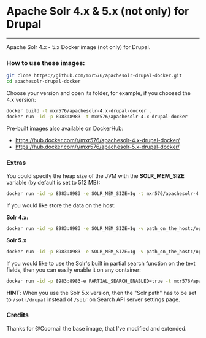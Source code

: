 # Apache Solr 4.x & 5.x (not only) for Drupal
---

Apache Solr 4.x - 5.x Docker image (not only) for Drupal.

### How to use these images:

```sh
git clone https://github.com/mxr576/apachesolr-drupal-docker.git
cd apachesolr-drupal-docker
```
Choose your version and open its folder, for example, if you choosed the 4.x version:

```sh
docker build -t mxr576/apachesolr-4.x-drupal-docker .
docker run -id -p 8983:8983 -t mxr576/apachesolr-4.x-drupal-docker
```

Pre-built images also available on DockerHub:
* https://hub.docker.com/r/mxr576/apachesolr-4.x-drupal-docker/
* https://hub.docker.com/r/mxr576/apachesolr-5.x-drupal-docker/

### Extras

You could specify the heap size of the JVM with the **SOLR_MEM_SIZE** variable (by default is set to 512 MB):

```sh
docker run -id -p 8983:8983 -e SOLR_MEM_SIZE=1g -t mxr576/apachesolr-4.x-drupal-docker
```

If you would like store the data on the host:

**Solr 4.x:**

```sh
docker run -id -p 8983:8983 -e SOLR_MEM_SIZE=1g -v path_on_the_host:/opt/solr/example/solr/collection1/data -t mxr576/apachesolr-4.x-drupal-docker
```
**Solr 5.x**
```sh
docker run -id -p 8983:8983 -e SOLR_MEM_SIZE=1g -v path_on_the_host:/opt/solr/server/solr/drupal/data -t mxr576/apachesolr-5.x-drupal-docker
```

If you would like to use the Solr's built in partial search function on the text fields, then you can easily enable it on any container:

```sh
docker run -id -p 8983:8983-e PARTIAL_SEARCH_ENABLED=true -t mxr576/apachesolr-5.x-drupal-docker
```

**HINT**: When you use the Solr 5.x version, then the "Solr path" has to be set to `/solr/drupal` instead of `/solr` on Search API server settings page.

### Credits
Thanks for @Coornail the base image, that I've modified and extended.

